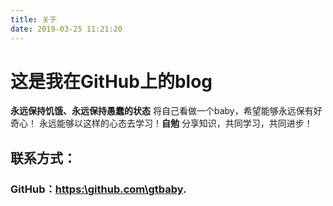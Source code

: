 ```yaml
---
title: 关于
date: 2019-03-25 11:21:20
---
```

# 这是我在GitHub上的blog
**永远保持饥饿、永远保持愚蠢的状态**
将自己看做一个baby，希望能够永远保有好奇心！
永远能够以这样的心态去学习！**自勉**
分享知识，共同学习，共同进步！

## 联系方式：
### GitHub：[https:\\github.com\gtbaby](https:\\github.com\gtbaby).